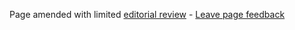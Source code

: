 Page amended with limited [editorial review](DocumentationEditorialReview) - [Leave page feedback](LeaveFeedback)
